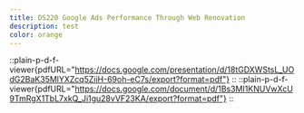 ```yaml
---
title: DS220 Google Ads Performance Through Web Renovation
description: test
color: orange
---
```

::plain-p-d-f-viewer{pdfURL="https://docs.google.com/presentation/d/18tGDXWStsL_UOdG2BaK35MlYXZcq5ZiiH-69oh-eC7s/export?format=pdf"}
::
::plain-p-d-f-viewer{pdfURL="https://docs.google.com/document/d/1Bs3MI1KNUVwXcU9TmRgX1TbL7xkQ_Ji1gu28vVF23KA/export?format=pdf"}
::